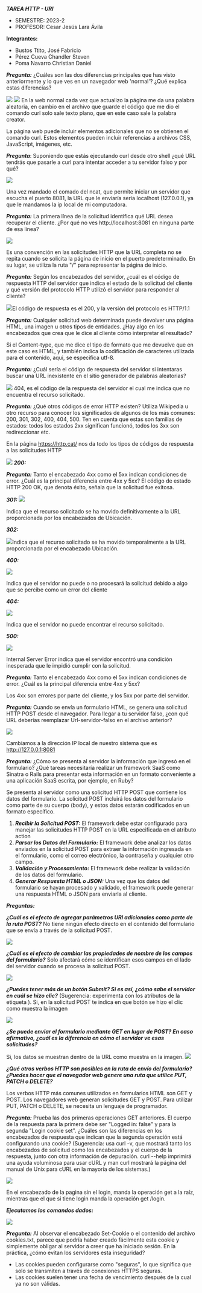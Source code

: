 ﻿***TAREA HTTP - URI***

- SEMESTRE: 2023-2
- PROFESOR: Cesar Jesús Lara Ávila

**Integrantes:**

- Bustos Ttito, José Fabricio
- Pérez Cueva Chandler Steven
- Poma Navarro Christian Daniel

***Pregunta:***
¿Cuáles son las dos diferencias principales que has visto anteriormente y lo que ves en un navegador web 'normal'? ¿Qué explica estas diferencias?

![](https://github.com/chandler-pc/Desarrollo-CC3S2/tree/main/Http-Uri/images/Aspose.Words.0ac7ce18-8902-4c35-af50-35507bcea07a.004.png)
![](https://github.com/chandler-pc/Desarrollo-CC3S2/tree/main/Http-Uri/images/Aspose.Words.0ac7ce18-8902-4c35-af50-35507bcea07a.005.png)
En la web normal cada vez que actualizo la página me da una palabra aleatoria, en cambio en el archivo que guarde el código que me dio el comando curl solo sale texto plano, que en este caso sale la palabra creator.

La página web puede incluir elementos adicionales que no se obtienen el comando curl. Estos elementos pueden incluir referencias a archivos CSS, JavaScript, imágenes, etc.

***Pregunta***: 
Suponiendo que estás ejecutando curl desde otro shell ¿qué URL tendrás que pasarle a curl para intentar acceder a tu servidor falso y por qué?

![](https://github.com/chandler-pc/Desarrollo-CC3S2/tree/main/Http-Uri/images/Aspose.Words.0ac7ce18-8902-4c35-af50-35507bcea07a.007.png)

Una vez mandado el comado del ncat, que permite iniciar un servidor que escucha el puerto 8081, la URL que le enviaría seria localhost (127.0.0.1), ya que le mandamos la ip local de mi computadora.

***Pregunta:*** 
La primera línea de la solicitud identifica qué URL desea recuperar el cliente. ¿Por qué no ves http://localhost:8081 en ninguna parte de esa línea?

![](https://github.com/chandler-pc/Desarrollo-CC3S2/tree/main/Http-Uri/images/Aspose.Words.0ac7ce18-8902-4c35-af50-35507bcea07a.008.png)

Es una convención en las solicitudes HTTP que la URL completa no se repita cuando se solicita la página de inicio en el puerto predeterminado. En su lugar, se utiliza la ruta "/" para representar la página de inicio.

***Pregunta:*** 
Según los encabezados del servidor, ¿cuál es el código de respuesta HTTP del servidor que indica el estado de la solicitud del cliente y qué versión del protocolo HTTP utilizó el servidor para responder al cliente?

![](https://github.com/chandler-pc/Desarrollo-CC3S2/tree/main/Http-Uri/images/Aspose.Words.0ac7ce18-8902-4c35-af50-35507bcea07a.012.png)El código de respuesta es el 200, y la versión del protocolo es HTTP/1.1

***Pregunta:*** 
Cualquier solicitud web determinada puede devolver una página HTML, una imagen u otros tipos de entidades. ¿Hay algo en los encabezados que crea que le dice al cliente cómo interpretar el resultado?

Si el Content-type, que me dice el tipo de formato que me devuelve que en este caso es HTML, y también indica la codificación de caracteres utilizada para el contenido, aqui, se especifica utf-8.

***Pregunta:*** 
¿Cuál sería el código de respuesta del servidor si intentaras buscar una URL inexistente en el sitio generador de palabras aleatorias?

![](https://github.com/chandler-pc/Desarrollo-CC3S2/tree/main/Http-Uri/images/Aspose.Words.0ac7ce18-8902-4c35-af50-35507bcea07a.014.png)
404, es el código de la respuesta del servidor el cual me indica que no encuentra el recurso solicitado.

***Pregunta:***
¿Qué otros códigos de error HTTP existen? Utiliza Wikipedia u otro recurso para conocer los significados de algunos de los más comunes: 200, 301, 302, 400, 404, 500. Ten en cuenta que estas son familias de estados: todos los estados 2xx significan funcionó, todos los 3xx son redireccionar etc.

En la página <https://http.cat/> nos da todo los tipos de códigos de respuesta a las solicitudes HTTP

![](https://github.com/chandler-pc/Desarrollo-CC3S2/tree/main/Http-Uri/images/Aspose.Words.0ac7ce18-8902-4c35-af50-35507bcea07a.015.png)
***200:***


***Pregunta:***
Tanto el encabezado 4xx como el 5xx indican condiciones de error. ¿Cuál es la principal diferencia entre 4xx y 5xx?
El código de estado HTTP 200 OK, que denota éxito, señala que la solicitud fue exitosa.

***301:*** 
![](https://github.com/chandler-pc/Desarrollo-CC3S2/tree/main/Http-Uri/images/Aspose.Words.0ac7ce18-8902-4c35-af50-35507bcea07a.017.png)

Indica que el recurso solicitado se ha movido definitivamente a la URL proporcionada por los encabezados de Ubicación.

***302:***

![](https://github.com/chandler-pc/Desarrollo-CC3S2/tree/main/Http-Uri/images/Aspose.Words.0ac7ce18-8902-4c35-af50-35507bcea07a.018.png)Indica que el recurso solicitado se ha movido temporalmente a la URL proporcionada por el encabezado Ubicación.

***400:***

![](https://github.com/chandler-pc/Desarrollo-CC3S2/tree/main/Http-Uri/images/Aspose.Words.0ac7ce18-8902-4c35-af50-35507bcea07a.019.png)

Indica que el servidor no puede o no procesará la solicitud debido a algo que se percibe como un error del cliente

***404:*** 

![](https://github.com/chandler-pc/Desarrollo-CC3S2/tree/main/Http-Uri/images/Aspose.Words.0ac7ce18-8902-4c35-af50-35507bcea07a.020.png)

Indica que el servidor no puede encontrar el recurso solicitado.

***500:***

![](https://github.com/chandler-pc/Desarrollo-CC3S2/tree/main/Http-Uri/images/Aspose.Words.0ac7ce18-8902-4c35-af50-35507bcea07a.021.png)

Internal Server Error indica que el servidor encontró una condición inesperada que le impidió cumplir con la solicitud.

***Pregunta:***
Tanto el encabezado 4xx como el 5xx indican condiciones de error. ¿Cuál es la principal diferencia entre 4xx y 5xx?

Los 4xx son errores por parte del cliente, y los 5xx por parte del servidor.

***Pregunta:***
Cuando se envía un formulario HTML, se genera una solicitud HTTP POST desde el navegador. Para llegar a tu servidor falso, ¿con qué URL deberías reemplazar Url-servidor-falso en el archivo anterior?

![](https://github.com/chandler-pc/Desarrollo-CC3S2/tree/main/Http-Uri/images/Aspose.Words.0ac7ce18-8902-4c35-af50-35507bcea07a.022.png)

Cambiamos a la dirección IP local de nuestro sistema que es <http://127.0.0.1:8081>

***Pregunta:***
¿Cómo se presenta al servidor la información que ingresó en el formulario? ¿Qué tareas necesitaría realizar un framework SaaS como Sinatra o Rails para presentar esta información en un formato conveniente a una aplicación SaaS escrita, por ejemplo, en Ruby?

Se presenta al servidor como una solicitud HTTP POST que contiene los datos del formulario. La solicitud POST incluirá los datos del formulario como parte de su cuerpo (body), y estos datos estarán codificados en un formato específico.

1. ***Recibir la Solicitud POST:*** El framework debe estar configurado para manejar las solicitudes HTTP POST en la URL especificada en el atributo action
1. ***Parsar los Datos del Formulario:*** El framework debe analizar los datos enviados en la solicitud POST para extraer la información ingresada en el formulario, como el correo electrónico, la contraseña y cualquier otro campo.
1. ***Validación y Procesamiento:*** El framework debe realizar la validación de los datos del formulario.
1. ***Generar Respuesta HTML o JSON:*** Una vez que los datos del formulario se hayan procesado y validado, el framework puede generar una respuesta HTML o JSON para enviarla al cliente.

***Preguntas:***

***¿Cuál es el efecto de agregar parámetros URI adicionales como parte de la ruta POST?***
No tiene ningún efecto directo en el contenido del formulario que se envía a través de la solicitud POST.

![](https://github.com/chandler-pc/Desarrollo-CC3S2/tree/main/Http-Uri/images/Aspose.Words.0ac7ce18-8902-4c35-af50-35507bcea07a.024.png)


***¿Cuál es el efecto de cambiar las propiedades de nombre de los campos del formulario?***
Solo afectará cómo se identifican esos campos en el lado del servidor cuando se procesa la solicitud POST.

![](https://github.com/chandler-pc/Desarrollo-CC3S2/tree/main/Http-Uri/images/Aspose.Words.0ac7ce18-8902-4c35-af50-35507bcea07a.026.png)

***¿Puedes tener más de un botón Submit? Si es así, ¿cómo sabe el servidor en cuál se hizo clic?*** (Sugerencia: experimenta con los atributos de la etiqueta <submit>).
Si, en la solicitud POST te indica en que botón se hizo el clic como muestra la imagen

![](https://github.com/chandler-pc/Desarrollo-CC3S2/tree/main/Http-Uri/images/Aspose.Words.0ac7ce18-8902-4c35-af50-35507bcea07a.028.png)

***¿Se puede enviar el formulario mediante GET en lugar de POST? En caso afirmativo, ¿cuál es la diferencia en cómo el servidor ve esas solicitudes?***

Si, los datos se muestran dentro de la URL como muestra en la imagen.
![](https://github.com/chandler-pc/Desarrollo-CC3S2/tree/main/Http-Uri/images/Aspose.Words.0ac7ce18-8902-4c35-af50-35507bcea07a.030.png)

***¿Qué otros verbos HTTP son posibles en la ruta de envío del formulario? ¿Puedes hacer que el navegador web genere una ruta que utilice PUT, PATCH o DELETE?***

Los verbos HTTP más comunes utilizados en formularios HTML son GET y POST. Los navegadores web generan solicitudes GET y POST. Para utilizar PUT, PATCH o DELETE, se necesita un lenguaje de programador.

***Pregunta:*** 
Prueba las dos primeras operaciones GET anteriores. El cuerpo de la respuesta para la primera debe ser "Logged in: false" y para la segunda "Login cookie set". ¿Cuáles son las diferencias en los encabezados de respuesta que indican que la segunda operación está configurando una cookie? (Sugerencia: usa curl -v, que mostrará tanto los encabezados de solicitud como los encabezados y el cuerpo de la respuesta, junto con otra información de depuración. curl --help imprimirá una ayuda voluminosa para usar cURL y man curl mostrará la página del manual de Unix para cURL en la mayoría de los sistemas.)

![](https://github.com/chandler-pc/Desarrollo-CC3S2/tree/main/Http-Uri/images/Aspose.Words.0ac7ce18-8902-4c35-af50-35507bcea07a.034.png)

En el encabezado de la pagina sin el login, manda la operación get a la raíz, mientras que el que si tiene login manda la operación get /login.

***Ejecutamos los comandos dados:***


![](https://github.com/chandler-pc/Desarrollo-CC3S2/tree/main/Http-Uri/images/Aspose.Words.0ac7ce18-8902-4c35-af50-35507bcea07a.040.png)

***Pregunta:*** 
Al observar el encabezado Set-Cookie o el contenido del archivo cookies.txt, parece que podría haber creado fácilmente esta cookie y simplemente obligar al servidor a creer que ha iniciado sesión. En la práctica, ¿cómo evitan los servidores esta inseguridad?

- Las cookies pueden configurarse como "seguras", lo que significa que solo se transmiten a través de conexiones HTTPS seguras.
- Las cookies suelen tener una fecha de vencimiento después de la cual ya no son válidas.
